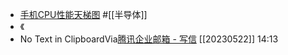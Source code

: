- [手机CPU性能天梯图](https://www.mydrivers.com/zhuanti/tianti/01/index.html) #[[半导体]]
- 《
- No Text in ClipboardVia[腾讯企业邮箱 - 写信](https://exmail.qq.com/cgi-bin/frame_html?sid=tel21CTbDoTuW3UR,7&sign_type=&r=603051b3a994525e1354711ff0f42385) [[20230522]] 14:13
